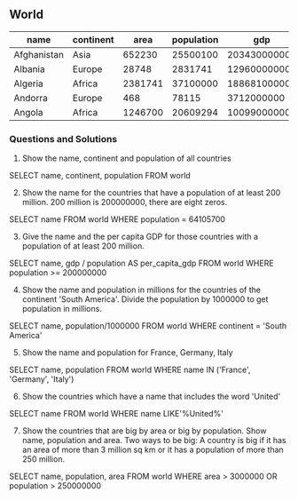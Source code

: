 ## World 

| name         | continent | area   | population | gdp           |
|--------------|-----------|--------|------------|---------------|
| Afghanistan  | Asia      | 652230 | 25500100   | 20343000000   |
| Albania      | Europe    | 28748  | 2831741    | 12960000000   |
| Algeria      | Africa    | 2381741| 37100000   | 188681000000  |
| Andorra      | Europe    | 468    | 78115      | 3712000000    |
| Angola       | Africa    | 1246700| 20609294   | 100990000000  |

### Questions and Solutions 

1. Show the name, continent and population of all countries

SELECT name, continent, population FROM world

2. Show the name for the countries that have a population of at least 200 million. 200 million is 200000000, there are eight zeros.

SELECT name FROM world
WHERE population = 64105700

3. Give the name and the per capita GDP for those countries with a population of at least 200 million.

SELECT name, gdp / population AS per_capita_gdp
FROM world
WHERE population >= 200000000

4. Show the name and population in millions for the countries of the continent 'South America'. Divide the population by 1000000 to get population in millions.

SELECT name, population/1000000 
FROM world
WHERE continent = 'South America'

5. Show the name and population for France, Germany, Italy

SELECT name, population
FROM world
WHERE name IN ('France', 'Germany', 'Italy')

6. Show the countries which have a name that includes the word 'United'

SELECT name
FROM world
WHERE name LIKE'%United%'

7. Show the countries that are big by area or big by population. Show name, population and area.
Two ways to be big: A country is big if it has an area of more than 3 million sq km or it has a population of more than 250 million.

SELECT name, population, area
FROM world
WHERE area > 3000000 OR population > 250000000


